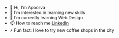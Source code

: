 - 👋 Hi, I’m Apoorva
- 🚀 I’m interested in learning new skills
- 🌱 I’m currently learning Web Design
- 📫 How to reach me [LinkedIn](https://www.linkedin.com/in/apoorvapatil13/)
- ⚡ Fun fact: I love to try new coffee shops in the city
